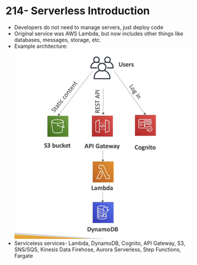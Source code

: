 # 214- Serverless Introduction
- Developers do not need to manage servers, just deploy code
- Original service was AWS Lambda, but now includes other things like databases, messages, storage, etc.
- Example architecture:
  ![400](attachments/Pasted%20image%2020241009063625.png)
- Serviceless services- Lambda, DynamoDB, Cognito, API Gateway, S3, SNS/SQS, Kinesis Data Firehose, Aurora Serverless, Step Functions, Fargate